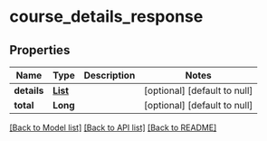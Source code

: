 # course_details_response
## Properties

| Name | Type | Description | Notes |
|------------ | ------------- | ------------- | -------------|
| **details** | [**List**](course_details.md) |  | [optional] [default to null] |
| **total** | **Long** |  | [optional] [default to null] |

[[Back to Model list]](../README.md#documentation-for-models) [[Back to API list]](../README.md#documentation-for-api-endpoints) [[Back to README]](../README.md)

